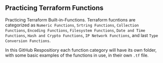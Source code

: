  ## Practicing Terraform Functions

Practicing Terraform Built-in-Functions. Terraform fucntions are categorized as ``Numeric Functions``, ``Srtring Functions``,
``Collection Functions``, ``Encoding Functions``, ``Filesystem Functions``, ``Date and Time Functions``, ``Hash and Crypto Functions``,
``IP Network Functions``, and last ``Type Conversion Functions``.  

In this GitHub Respositiory each function category will have its own folder, with some basic examples of the functions in use, in their own
``.tf`` file.
